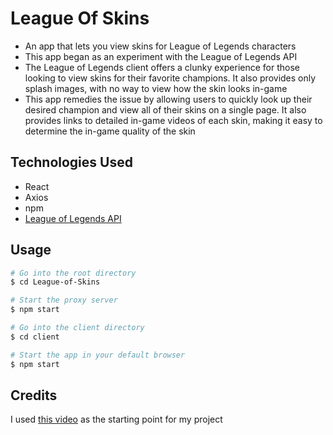 # League Of Skins

- An app that lets you view skins for League of Legends characters
- This app began as an experiment with the League of Legends API
- The League of Legends client offers a clunky experience for those looking to view skins for their favorite champions. It also provides only splash images, with no way to view how the skin looks in-game
- This app remedies the issue by allowing users to quickly look up their desired champion and view all of their skins on a single page. It also provides links to detailed in-game videos of each skin, making it easy to determine the in-game quality of the skin

## Technologies Used

- React
- Axios
- npm
- [League of Legends API](https://developer.riotgames.com/docs/lol)

## Usage

```bash
# Go into the root directory
$ cd League-of-Skins

# Start the proxy server
$ npm start

# Go into the client directory
$ cd client

# Start the app in your default browser
$ npm start
```

## Credits

I used [this video](https://www.youtube.com/watch?v=w9qaS6Q0Yr8) as the starting point for my project
